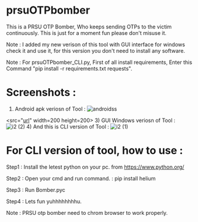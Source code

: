 # prsuOTPbomber
This is a PRSU OTP Bomber, Who keeps sending OTPs to the victim continuously. This is just for a moment fun please don't misuse it.

Note : I added my new verison of this tool with GUI interface for windows check it and use it, for this version you don't need to install any software.

Note : For prsuOTPbomber_CLI.py, First of all install requirements, Enter this Command "pip install -r requirements.txt requests".
# Screenshots :
1) Android apk veriosn of Tool :
![androidss](https://github.com/Rak5ha5/prsuOTPbomber/assets/145470189/5ef361af-3579-4268-bd19-ccff05600268)

<src="[url](https://github.com/Rak5ha5/prsuOTPbomber/assets/145470189/5ef361af-3579-4268-bd19-ccff05600268)" width=200 height=200>
3) GUI Windows veriosn of Tool : 
![i2 (2)](https://github.com/Rak5ha5/prsuOTPbomber/assets/145470189/762e7345-704f-4145-aa67-cfafb8d5a3dd)
4) And this is CLI version of Tool : 
![i2 (1)](https://github.com/Rak5ha5/prsuOTPbomber/assets/145470189/7bb5b069-2b74-4893-a9cd-0745f018ac29)
# For CLI version of tool, how to use : 
Step1 : Install the letest python on your pc. 
        from https://www.python.org/
        
Step2 : Open your cmd and run command. 
      : pip install helium
      
Step3 : Run Bomber.pyc 

Step4 : Lets fun yuhhhhhhhhu.

Note : PRSU otp bomber need to chrom browser to work properly. 
